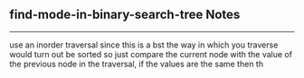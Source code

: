 <h2>find-mode-in-binary-search-tree Notes</h2><hr>use an inorder traversal since this is a bst
the way in which you traverse would turn out be sorted so just compare the current node with the value of the previous node in the traversal, if the values are the same then th